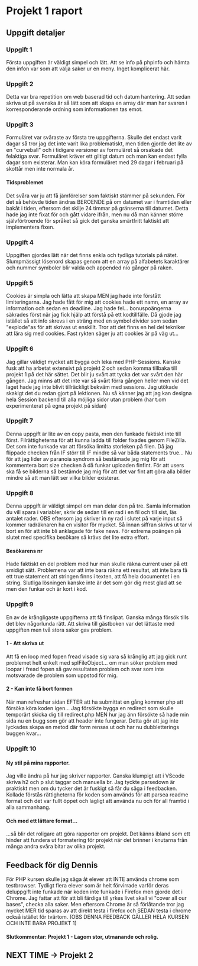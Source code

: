 # Projekt 1 raport

## Uppgift detaljer 
### Uppgift 1
Första uppgiften är väldigt simpel och lätt. Att se info på phpinfo och hämta den infon var som att välja saker ur en meny. Inget komplicerat här.

### Uppgift 2
Detta var bra repetition om web baserad tid och datum hantering. Att sedan skriva ut på svenska är så lätt som att skapa en array där man har svaren i korresponderande ordning som informationen tas emot.

### Uppgift 3
Formuläret var svåraste av första tre uppgifterna. Skulle det endast varit dagar så tror jag det inte varit lika problematiskt, men tiden gjorde det lite av en "curveball" och i tidigare versioner av formuläret så orsakade det felaktiga svar. Formuläret kräver ett giltigt datum och man kan endast fylla dagar som existerar. Man kan köra formuläret med 29 dagar i februari på skottår men inte normala år.
#### Tidsproblemet
Det svåra var ju att få jämförelser som faktiskt stämmer på sekunden. För det så behövde tiden ändras BEROENDE på om datumet var i framtiden eller bakåt i tiden, eftersom det skilje 24 timmar på gränserna till datumet. Detta hade jag inte fixat för och gått vidare ifrån, men nu då man känner större självförtroende för språket så gick det ganska smärtfritt faktiskt att implementera fixen.

### Uppgift 4
Uppgiften gjordes lätt när det finns enkla och tydliga tutorials på nätet. Slumpmässigt lösenord skapas genom att en array på alfabetets karaktärer och nummer symboler blir valda och appended nio gånger på raken.

### Uppgift 5
Cookies är simpla och lätta att skapa MEN jag hade inte förstått limiteringarna. Jag hade fått för mig att cookies hade ett namn, en array av information och sedan en deadline. Jag hade fel... bonuspoängerna säkrades först när jag fick hjälp att förstå på ett kodtillfälle. Då gjode jag istället så att info skrevs i en sträng med en symbol divider som sedan "explode"as för att skrivas ut enskillt. Tror att det finns en hel del tekniker att lära sig med cookies.
Fast rykten säger ju att cookies är på väg ut...

### Uppgift 6
Jag gillar väldigt mycket att bygga och leka med PHP-Sessions. Kanske fusk att ha arbetat extensivt på projekt 2 och sedan komma tillbaka till projekt 1 på det här sättet. Det blir ju svårt att tycka det var svårt den här gången. Jag minns att det inte var så svårt förra gången heller men vid det laget hade jag inte blivit tillräckligt bekväm med sessions. Jag utökade skakigt det du redan gjort på lektionen. Nu så känner jag att jag kan designa hela Session backend till alla möjliga sidor utan problem (har t.om experimenterat på egna projekt på sidan)

### Uppgift 7
Denna uppgift är lite av en copy pasta, men den funkade faktiskt inte till först. Filrättigheterna för att kunna ladda till folder fixades genom FileZilla. Det som inte funkade var att försöka limitta storleken på filen. Då jag flippade checken från IF störr till IF mindre så var båda statements true... Nu för att jag lider av paranoia syndrom så bestämade jag mig för att kommentera bort size checken å då funkar uploaden finfint.
För att users ska få se bilderna så bestämde jag mig för att det var fint att göra alla bilder mindre så att man lätt ser vilka bilder existerar.

### Uppgift 8
Denna uppgift är väldigt simpel om man delar den på tre. Samla information du vill spara i variabler, skriv de sedan till en rad i en fil och till sist, läs antalet rader. OBS eftersom jag skriver in ny rad i slutet på varje input så kommer radräknaren ha en visitor för mycket. Så innan siffran skrivs ut tar vi bort en för att inte bli anklagade för fake news. För extrema poängen på slutet med specifika besökare så krävs det lite extra effort.
#### Besökarens nr
Hade faktiskt en del problem med hur man skulle räkna current user på ett smidigt sätt. Problemena var att inte bara räkna ett resultat, att inte bara få ett true statement att stringen finns i texten, att få hela documentet i en string.
Slutliga lösningen kanske inte är det som gör dig mest glad att se men den funkar och är kort i kod.

### Uppgift 9
En av de krångligaste uppgifterna att få finslipat. Ganska många försök tills det blev någorlunda rätt.
Att skriva till gästboken var det lättaste med uppgiften men två stora saker gav problem.
#### 1 - Att skriva ut
Att få en loop med fopen fread visade sig vara så krånglig att jag gick runt problemet helt enkelt med splFileObject... om man söker problem med loopar i fread fopen så gav resultaten problem och svar som inte motsvarade de problem som uppstod för mig.
#### 2 - Kan inte få bort formen
När man refreshar sidan EFTER att ha submittat en gång kommer php att försöka köra koden igen... Jag försökte bygga en redirect som skulle temporärt skicka dig till redirect.php MEN hur jag änn försökte så hade min sida nu en bugg som gör att header inte fungerar. Detta gör att jag inte lyckades skapa en metod där form rensas ut och har nu dubbletterings buggen kvar...

### Uppgift 10
#### Ny stil på mina rapporter.
Jag ville ändra på hur jag skriver rapporter. Ganska klumpigt att i VScode skriva h2 och p slut taggar och manuella br.
Jag tyckte parsedown är praktiskt men om du tycker det är fuskigt så får du säga i feedbacken.
Kollade förstås rättigheterna för koden som används för att parsea readme format och det var fullt öppet och lagligt att använda nu och för all framtid i alla sammanhang.
#### Och med ett lättare format...
...så blir det roligare att göra rapporter om projekt. Det känns ibland som ett hinder att fundera ut formatering för projekt när det brinner i knutarna från många andra svåra bitar av olika projekt.
## Feedback för dig Dennis
För PHP kursen skulle jag säga åt elever att INTE använda chrome som testbrowser. Tydligt flera elever som är helt förvirrade varför deras deluppgift inte funkade när koden inte funkade i Firefox men gjorde det i Chrome. Jag fattar att för att bli färdiga till yrkes livet skall vi "cover all our bases", checka alla saker. Men eftersom Chrome är så förlåtande tror jag mycket MER tid sparas av att direkt testa i firefox och SEDAN testa i chrome också istället för tvärtom. (OBS DENNA FEEDBACK GÄLLER HELA KURSEN OCH INTE BARA PROJEKT 1)
#### Slutkommentar: Projekt 1 - Lagom stor, utmanande och rolig.

## NEXT TIME -> Projekt 2